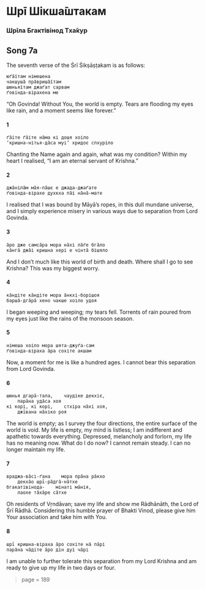 # Шрī Шікша̄штакам

### Шрīла Бгактівінод Тха̄кур

## Song 7a

The seventh verse of the Śrī Śikṣāṣṭakam is as follows:

    юґа̄їтам німешена
    чакшуша̄ пра̄вриша̄їтам
    шюньяїтам джаґат сарвам
    ґовінда-вірахена ме

“Oh Govinda! Without You, the world is empty. Tears are flooding my eyes like rain, and a moment seems like forever.”

#### 1

    ґа̄іте ґа̄іте на̄ма кі дошя хоіло
    ‘кришна-нітья-да̄са муі’ хридоє спхуріло

Chanting the Name again and again, what was my condition? Within my heart I realised, “I am an eternal servant of Krishna.”

#### 2

    джа̄ніла̄м ма̄я-па̄шє е джада-джаґате
    ґовінда-вірахе духкха па̄і на̄на̄-мате

I realised that I was bound by Māyā’s ropes, in this dull mundane universe, and I simply experience misery in various ways due to separation from Lord Govinda.

#### 3

    а̄ро дже самса̄ра мора на̄хі ла̄ґе бга̄ло
    ка̄нга̄ джа̄і кришна хері е чінта̄ бішяло

And I don’t much like this world of birth and death. Where shall I go to see Krishna? This was my biggest worry.

#### 4

    ка̄ндіте ка̄ндіте мора а̄нкхі-борішоя
    барша̄-дга̄ра̄ хено чакше хоіло удоя

I began weeping and weeping; my tears fell. Torrents of rain poured from my eyes just like the rains of the monsoon season.

#### 5

    німеша хоіло мора шята-джуґа-сам
    ґовінда-віраха а̄ра сохіте акшам

Now, a moment for me is like a hundred ages. I cannot bear this separation from Lord Govinda.

#### 6

    шюнья дгара̄-тала,    чаудіке декхіє,
        пара̄на уда̄са хоя
    кі корі, кі корі,    стхіра на̄хі хоя,
        джīвана на̄хіко роя

The world is empty; as I survey the four directions, the entire surface of the world is void. My life is empty, my mind is listless; I am indifferent and apathetic towards everything. Depressed, melancholy and forlorn, my life has no meaning now. What do I do now? I cannot remain steady. I can no longer maintain my life.

#### 7

    враджа-ва̄сі-ґана    мора пра̄на ра̄кхо
        декха̄о шрī-ра̄дга̄-на̄тхе
    бгакатівінода-    мінаті ма̄нія,
        лаохе та̄ха̄ре са̄тхе

Oh residents of Vṛndāvan; save my life and show me Rādhānāth, the Lord of Śrī Rādhā. Considering this humble prayer of Bhakti Vinod, please give him Your association and take him with You.

#### 8

    шрī кришна-віраха а̄ро сохіте на̄ па̄рі
    пара̄на ча̄діте а̄ро дін дуі ча̄рі

I am unable to further tolerate this separation from my Lord Krishna and am ready to give up my life in two days or four.


> page = 189
